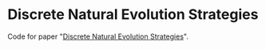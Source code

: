 # Discrete Natural Evolution Strategies
Code for paper "[Discrete Natural Evolution Strategies](https://openreview.net/forum?id=yDdmC6Tq8s)".
